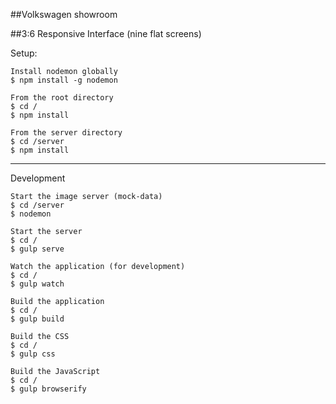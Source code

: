 ##Volkswagen showroom

##3:6 Responsive Interface (nine flat screens)

Setup:
```
Install nodemon globally
$ npm install -g nodemon
```

```
From the root directory
$ cd /
$ npm install
```

```
From the server directory
$ cd /server
$ npm install
```

------------------------------------------------------------------------------------

Development

```
Start the image server (mock-data)
$ cd /server
$ nodemon
```


```
Start the server
$ cd /
$ gulp serve
```

```
Watch the application (for development)
$ cd /
$ gulp watch
```

```
Build the application
$ cd /
$ gulp build
```

```
Build the CSS
$ cd /
$ gulp css
```

```
Build the JavaScript
$ cd /
$ gulp browserify
```
